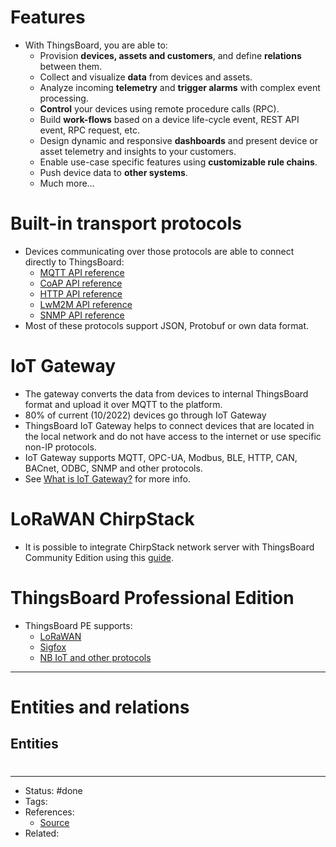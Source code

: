 # Features
- With ThingsBoard, you are able to:
	- Provision **devices, assets and customers**, and define **relations** between them.
	- Collect and visualize **data** from devices and assets.
	- Analyze incoming **telemetry** and **trigger alarms** with complex event processing.
	- **Control** your devices using remote procedure calls (RPC).
	- Build **work-flows** based on a device life-cycle event, REST API event, RPC request, etc.
	- Design dynamic and responsive **dashboards** and present device or asset telemetry and insights to your customers.
	- Enable use-case specific features using **customizable rule chains**.
	- Push device data to **other systems**.
	- Much more…

# Built-in transport protocols
- Devices communicating over those protocols are able to connect directly to ThingsBoard:
	- [MQTT API reference](https://thingsboard.io/docs/reference/mqtt-api)
	- [CoAP API reference](https://thingsboard.io/docs/reference/coap-api)
	- [HTTP API reference](https://thingsboard.io/docs/reference/http-api)
	- [LwM2M API reference](https://thingsboard.io/docs/reference/lwm2m-api)
	- [SNMP API reference](https://thingsboard.io/docs/reference/snmp-api)
- Most of these protocols support JSON, Protobuf or own data format.

# IoT Gateway
- The gateway converts the data from devices to internal ThingsBoard format and upload it over MQTT to the platform.
- 80% of current (10/2022) devices go through IoT Gateway
- ThingsBoard IoT Gateway helps to connect devices that are located in the local network and do not have access to the internet or use specific non-IP protocols.
- IoT Gateway supports MQTT, OPC-UA, Modbus, BLE, HTTP, CAN, BACnet, ODBC, SNMP and other protocols.
- See [What is IoT Gateway?](https://thingsboard.io/docs/iot-gateway/what-is-iot-gateway/) for more info.

# LoRaWAN ChirpStack
- It is possible to integrate ChirpStack network server with ThingsBoard Community Edition using this [guide](https://www.chirpstack.io/application-server/integrations/thingsboard/).

# ThingsBoard Professional Edition
- ThingsBoard PE supports:
	- [LoRaWAN](https://thingsboard.io/docs/user-guide/integrations/)
	- [Sigfox](https://thingsboard.io/docs/user-guide/integrations/sigfox/)
	- [NB IoT and other protocols](https://thingsboard.io/docs/user-guide/integrations/)

---
# Entities and relations
## Entities




#
---
- Status: #done
- Tags:
- References:
	- [Source](https://thingsboard.io/docs/)
- Related:
